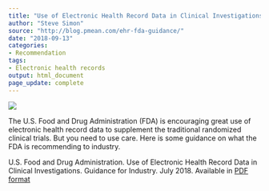 ```yaml
---
title: "Use of Electronic Health Record Data in Clinical Investigations. Guidance for Industry"
author: "Steve Simon"
source: "http://blog.pmean.com/ehr-fda-guidance/"
date: "2018-09-13"
categories:
- Recommendation
tags:
- Electronic health records
output: html_document
page_update: complete
---
```


![](http://www.pmean.com/new-images/18/ehr-fda-guidance01.png)

<!---More--->

The U.S. Food and Drug Administration (FDA) is encouraging great use of electronic health record data to supplement the traditional randomized clinical trials. But you need to use care. Here is some guidance on what the FDA is recommending to industry.

U.S. Food and Drug Administration. Use of Electronic Health Record Data in Clinical Investigations. Guidance for Industry. July 2018. Available in [PDF format][fda1]

[fda1]: https://www.fda.gov/downloads/Drugs/GuidanceComplianceRegulatoryInformation/Guidances/UCM501068.pdf